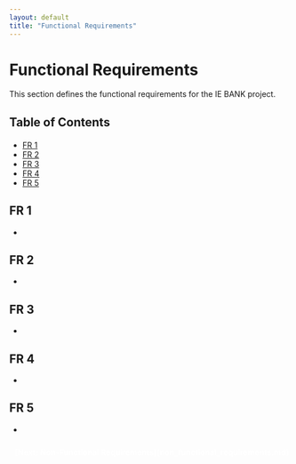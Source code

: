 ```yaml
---
layout: default
title: "Functional Requirements"
---
```


<style>
.next-section-link {
  position:fixed;
  color: white;
  padding: 10px;
  border-radius: 5px;
  text-decoration: none;
  font-weight: bold;
  display: inline-block; s
  margin-top: 20px; 
  }

.next-section-link:hover {
  background-color: #D3D3D3;
}

.previous-section-link {
  position:fixed;
  bottom: 20px;
  left: 20px;
  color: white;
  padding: 10px;
  border-radius: 5px;
  text-decoration: none;
  font-weight: bold;
}

.previous-section-link:hover {
  background-color: #D3D3D3;
}

#table-of-contents {
  margin-bottom: 20px;
}
</style>

# Functional Requirements

This section defines the functional requirements for the IE BANK project.

## Table of Contents
- [FR 1](#fr-1)
- [FR 2](#fr-2)
- [FR 3](#fr-3)
- [FR 4](#fr-4)
- [FR 5](#fr-5)

## FR 1

- 

## FR 2

- 

## FR 3

- 

## FR 4

- 

## FR 5

- 

<div class="next-section-link">
  [Next: Non-Functional Requirements](non_functional_requirements.md)
</div>